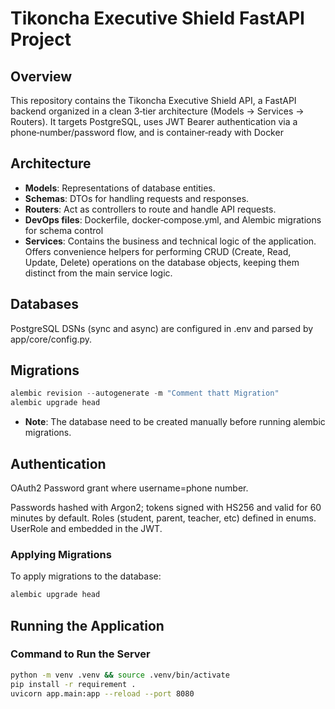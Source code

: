 # Tikoncha Executive Shield FastAPI Project

## Overview

This repository contains the Tikoncha Executive Shield API, a FastAPI backend organized in a clean 3‑tier architecture (Models → Services → Routers).
It targets PostgreSQL, uses JWT Bearer authentication via a phone‑number/password flow, and is container‑ready with Docker
## Architecture
- **Models**: Representations of database entities.
- **Schemas**: DTOs for handling requests and responses.
- **Routers**: Act as controllers to route and handle API requests.
- **DevOps files**: Dockerfile, docker‑compose.yml, and Alembic migrations for schema control
- **Services**: Contains the business and technical logic of the application. Offers convenience helpers for performing CRUD (Create, Read, Update, Delete) operations on the database objects, keeping them distinct from the main service logic.
## Databases
PostgreSQL DSNs (sync and async) are configured in .env and parsed by app/core/config.py.
## Migrations
```python
alembic revision --autogenerate -m "Comment thatt Migration"
alembic upgrade head
```
- **Note**: The database need to be created manually before running alembic migrations.

## Authentication
OAuth2 Password grant where username=phone number.

Passwords hashed with Argon2; tokens signed with HS256 and valid for 60 minutes by default.
Roles (student, parent, teacher, etc) defined in enums. UserRole and embedded in the JWT.


### Applying Migrations
To apply migrations to the database:

```bash
alembic upgrade head
```
## Running the Application


### Command to Run the Server

```bash
python -m venv .venv && source .venv/bin/activate
pip install -r requirement .
uvicorn app.main:app --reload --port 8080
```
